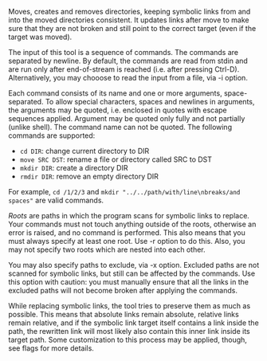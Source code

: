 Moves, creates and removes directories, keeping symbolic links from and into the moved directories
consistent. It updates links after move to make sure that they are not broken and still point to
the correct target (even if the target was moved).

The input of this tool is a sequence of commands. The commands are separated by newline. By
default, the commands are read from stdin and are run only after end-of-stream is reached (i.e.
after pressing Ctrl-D). Alternatively, you may chooose to read the input from a file, via -i
option.

Each command consists of its name and one or more arguments, space-separated. To allow special
characters, spaces and newlines in arguments, the arguments may be quoted, i.e. enclosed in quotes
with escape sequences applied. Argument may be quoted only fully and not partially (unlike shell).
The command name can not be quoted. The following commands are supported:

* `cd DIR`: change current directory to DIR
* `move SRC DST`: rename a file or directory called SRC to DST
* `mkdir DIR`: create a directory DIR
* `rmdir DIR`: remove an empty directory DIR

For example, `cd /1/2/3` and `mkdir "../../path/with/line\nbreaks/and spaces"` are valid commands.

_Roots_ are paths in which the program scans for symbolic links to replace. Your commands must not
touch anything outside of the roots, otherwise an error is raised, and no command is performed.
This also means that you must always specify at least one root. Use -r option to do this. Also, you
may not specify two roots which are nested into each other.

You may also specify paths to exclude, via -x option. Excluded paths are not scanned for symbolic
links, but still can be affected by the commands. Use this option with caution: you must manually
ensure that all the links in the excluded paths will not become broken after applying the commands.

While replacing symbolic links, the tool tries to preserve them as much as possible. This means
that absolute links remain absolute, relative links remain relative, and if the symbolic link
target itself contains a link inside the path, the rewritten link will most likely also contain
this inner link inside its target path. Some customization to this process may be applied, though,
see flags for more details.

